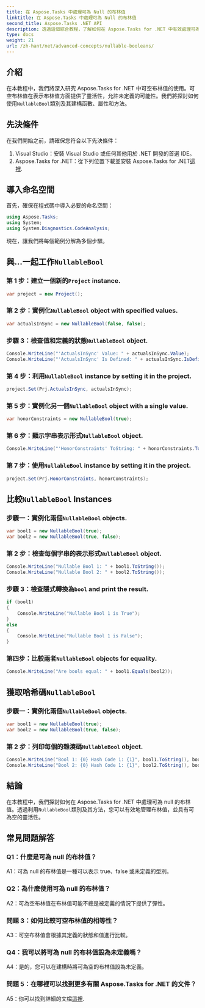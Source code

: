 ```yaml
---
title: 在 Aspose.Tasks 中處理可為 Null 的布林值
linktitle: 在 Aspose.Tasks 中處理可為 Null 的布林值
second_title: Aspose.Tasks .NET API
description: 透過這個綜合教程，了解如何在 Aspose.Tasks for .NET 中有效處理可為 null 的布林值。掌握 NullableBool 類別的用法並增強您的 .NET 開發能力。
type: docs
weight: 21
url: /zh-hant/net/advanced-concepts/nullable-booleans/
---
```

## 介紹

在本教程中，我們將深入研究 Aspose.Tasks for .NET 中可空布林值的使用。可空布林值在表示布林值方面提供了靈活性，允許未定義的可能性。我們將探討如何使用`NullableBool`類別及其建構函數、屬性和方法。

## 先決條件

在我們開始之前，請確保您符合以下先決條件：

1. Visual Studio：安裝 Visual Studio 或任何其他用於 .NET 開發的首選 IDE。
2.  Aspose.Tasks for .NET：從下列位置下載並安裝 Aspose.Tasks for .NET[這裡](https://releases.aspose.com/tasks/net/).

## 導入命名空間

首先，確保在程式碼中導入必要的命名空間：

```csharp
using Aspose.Tasks;
using System;
using System.Diagnostics.CodeAnalysis;


```

現在，讓我們將每個範例分解為多個步驟。

## 與...一起工作`NullableBool`

### 第 1 步：建立一個新的`Project` instance.

```csharp
var project = new Project();
```

### 第 2 步：實例化`NullableBool` object with specified values.

```csharp
var actualsInSync = new NullableBool(false, false);
```

### 步驟 3：檢查值和定義的狀態`NullableBool` object.

```csharp
Console.WriteLine("'ActualsInSync' Value: " + actualsInSync.Value);
Console.WriteLine("'ActualsInSync' Is Defined: " + actualsInSync.IsDefined);
```

### 第 4 步：利用`NullableBool` instance by setting it in the project.

```csharp
project.Set(Prj.ActualsInSync, actualsInSync);
```

### 第 5 步：實例化另一個`NullableBool` object with a single value.

```csharp
var honorConstraints = new NullableBool(true);
```

### 第 6 步：顯示字串表示形式`NullableBool` object.

```csharp
Console.WriteLine("'HonorConstraints' ToString: " + honorConstraints.ToString());
```

### 第 7 步：使用`NullableBool` instance by setting it in the project.

```csharp
project.Set(Prj.HonorConstraints, honorConstraints);
```

## 比較`NullableBool` Instances

### 步驟一：實例化兩個`NullableBool` objects.

```csharp
var bool1 = new NullableBool(true);
var bool2 = new NullableBool(true, false);
```

### 第 2 步：檢查每個字串的表示形式`NullableBool` object.

```csharp
Console.WriteLine("Nullable Bool 1: " + bool1.ToString());
Console.WriteLine("Nullable Bool 2: " + bool2.ToString());
```

### 步驟 3：檢查隱式轉換為`bool` and print the result.

```csharp
if (bool1)
{
    Console.WriteLine("Nullable Bool 1 is True");
}
else
{
    Console.WriteLine("Nullable Bool 1 is False");
}
```

### 第四步：比較兩者`NullableBool` objects for equality.

```csharp
Console.WriteLine("Are bools equal: " + bool1.Equals(bool2));
```

## 獲取哈希碼`NullableBool`

### 步驟一：實例化兩個`NullableBool` objects.

```csharp
var bool1 = new NullableBool(true);
var bool2 = new NullableBool(true, false);
```

### 第 2 步：列印每個的雜湊碼`NullableBool` object.

```csharp
Console.WriteLine("Bool 1: {0} Hash Code 1: {1}", bool1.ToString(), bool1.GetHashCode());
Console.WriteLine("Bool 2: {0} Hash Code 1: {1}", bool2.ToString(), bool2.GetHashCode());
```

## 結論

在本教程中，我們探討如何在 Aspose.Tasks for .NET 中處理可為 null 的布林值。透過利用`NullableBool`類別及其方法，您可以有效地管理布林值，並具有可為空的靈活性。

## 常見問題解答

### Q1：什麼是可為 null 的布林值？

A1：可為 null 的布林值是一種可以表示 true、false 或未定義的型別。

### Q2：為什麼使用可為 null 的布林值？

A2：可為空布林值在布林值可能不總是被定義的情況下提供了彈性。

### 問題 3：如何比較可空布林值的相等性？

A3：可空布林值會根據其定義的狀態和值進行比較。

### Q4：我可以將可為 null 的布林值設為未定義嗎？

A4：是的，您可以在建構時將可為空的布林值設為未定義。

### 問題 5：在哪裡可以找到更多有關 Aspose.Tasks for .NET 的文件？

 A5：你可以找到詳細的文檔[這裡](https://reference.aspose.com/tasks/net/).